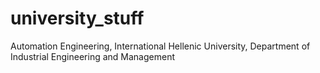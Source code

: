 # university_stuff
Automation Engineering, International Hellenic University, Department of Industrial Engineering and Management
